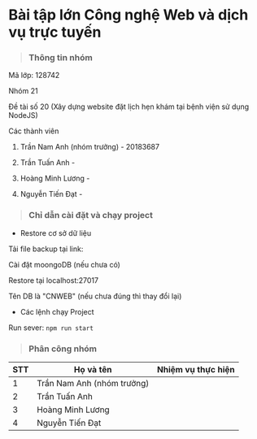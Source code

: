 # Bài tập lớn Công nghệ Web và dịch vụ trực tuyến
> ### Thông tin nhóm

Mã lớp: 128742

Nhóm 21

Đề tài số 20 (Xây dựng website đặt lịch hẹn khám tại bệnh viện sử dụng NodeJS)

Các thành viên

1. Trần Nam Anh (nhóm trưởng) - 20183687

2. Trần Tuấn Anh - 

3. Hoàng Minh Lương - 

4. Nguyễn Tiến Đạt - 

> ### Chỉ dẫn cài đặt và chạy  project

- Restore cơ sở dữ liệu

Tải file backup tại link:

Cài đặt moongoDB (nếu chưa có)

Restore tại localhost:27017 

Tên DB là "CNWEB" (nếu chưa đúng thì thay đổi lại)

- Các lệnh chạy Project

Run sever: `npm run start`

<!-- Run node-sass: `npm run scss` -->

> ### Phân công nhóm 
| STT | Họ và tên | Nhiệm vụ thực hiện | 
| ----- | ---------- | -------------- |
| 1 | Trần Nam Anh (nhóm trưởng) || 
| 2 | Trần Tuấn Anh            || 
| 3  | Hoàng Minh Lương            | | 
| 4  | Nguyễn Tiến Đạt           || 


